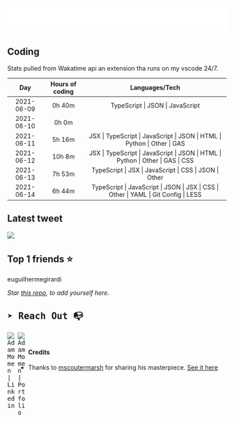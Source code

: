 
![test image size](/assets/welcome_message.gif)

## Coding
Stats pulled from Wakatime api an extension tha runs on my vscode 24/7.

|Day|Hours of coding|Languages/Tech|
|:-:|:-:|:-:|
|2021-06-09|0h 40m|TypeScript &#124; JSON &#124; JavaScript|
|2021-06-10|0h 0m||
|2021-06-11|5h 16m|JSX &#124; TypeScript &#124; JavaScript &#124; JSON &#124; HTML &#124; Python &#124; Other &#124; GAS|
|2021-06-12|10h 8m|JSX &#124; TypeScript &#124; JavaScript &#124; JSON &#124; HTML &#124; Python &#124; Other &#124; GAS &#124; CSS|
|2021-06-13|7h 53m|TypeScript &#124; JSX &#124; JavaScript &#124; CSS &#124; JSON &#124; Other|
|2021-06-14|6h 44m|TypeScript &#124; JavaScript &#124; JSON &#124; JSX &#124; CSS &#124; Other &#124; YAML &#124; Git Config &#124; LESS|

## Latest tweet
[<img src="<tweet-image-url>" width="400">](<tweet-url>)

## Top 1 friends ⭐️
euguilhermegirardi

*Star [this repo](https://github.com/AdamMomen/AdamMomen), to add yourself here.*


<samp>

## ➤ Reach Out :mailbox_with_no_mail:

>
  <a href="https://www.linkedin.com/in/adam-momen-99596275/">
     <img align="left" alt="Adam Momen | Linkedin" width="24px" src="./assets/Linkedin.svg" />
   </a>

   <a href="https://adammomen.com/">
     <img align="left" alt="Adam Momen | Portfolio" width="24px" src="./assets/web.svg" />
   </a>

</samp>

<br>

#### Credits
* Thanks to [mscoutermarsh](https://github.com/mscoutermarsh) for sharing his masterpiece. [See it here](https://github.com/mscoutermarsh/mscoutermarsh)